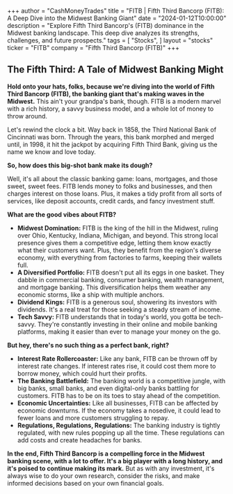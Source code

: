 +++
author = "CashMoneyTrades"
title = "FITB |  Fifth Third Bancorp (FITB): A Deep Dive into the Midwest Banking Giant"
date = "2024-01-12T10:00:00"
description = "Explore Fifth Third Bancorp's (FITB) dominance in the Midwest banking landscape. This deep dive analyzes its strengths, challenges, and future prospects."
tags = [
"Stocks",
]
layout = "stocks"
ticker = "FITB"
company = "Fifth Third Bancorp (FITB)"
+++
        


##  The Fifth Third: A Tale of Midwest Banking Might

**Hold onto your hats, folks, because we're diving into the world of Fifth Third Bancorp (FITB), the banking giant that's making waves in the Midwest.**  This ain't your grandpa's bank, though.  FITB is a modern marvel with a rich history, a savvy business model, and a whole lot of money to throw around.

Let's rewind the clock a bit. Way back in 1858, the Third National Bank of Cincinnati was born. Through the years, this bank morphed and merged until, in 1998, it hit the jackpot by acquiring Fifth Third Bank,  giving us the name we know and love today.  

 **So, how does this big-shot bank make its dough?**

Well, it's all about the classic banking game: loans, mortgages, and those sweet, sweet fees.  FITB lends money to folks and businesses, and then charges interest on those loans.  Plus, it makes a tidy profit from all sorts of services, like deposit accounts, credit cards, and fancy investment stuff. 

 **What are the good vibes about FITB?**

* **Midwest Domination:**  FITB is the king of the hill in the Midwest, ruling over Ohio, Kentucky, Indiana, Michigan, and beyond.  This strong local presence gives them a competitive edge, letting them know exactly what their customers want.  Plus, they benefit from the region's diverse economy, with everything from factories to farms, keeping their wallets full.
* **A Diversified Portfolio:**  FITB doesn't put all its eggs in one basket.  They dabble in commercial banking, consumer banking, wealth management, and mortgage banking.  This diversification helps them weather any economic storms, like a ship with multiple anchors.
* **Dividend Kings:** FITB is a generous soul, showering its investors with dividends.  It's a real treat for those seeking a steady stream of income.
* **Tech Savvy:**  FITB understands that in today's world, you gotta be tech-savvy. They're constantly investing in their online and mobile banking platforms, making it easier than ever to manage your money on the go.

**But hey, there's no such thing as a perfect bank, right?**

* **Interest Rate Rollercoaster:**  Like any bank, FITB can be thrown off by interest rate changes.  If interest rates rise, it could cost them more to borrow money, which could hurt their profits. 
* **The Banking Battlefield:** The banking world is a competitive jungle, with big banks, small banks, and even digital-only banks battling for customers. FITB has to be on its toes to stay ahead of the competition.
* **Economic Uncertainties:**  Like all businesses, FITB can be affected by economic downturns.  If the economy takes a nosedive, it could lead to fewer loans and more customers struggling to repay.
* **Regulations, Regulations, Regulations:** The banking industry is tightly regulated, with new rules popping up all the time. These regulations can add costs and create headaches for banks.

**In the end, Fifth Third Bancorp is a compelling force in the Midwest banking scene, with a lot to offer.  It's a big player with a long history, and it's poised to continue making its mark.**  But as with any investment, it's always wise to do your own research, consider the risks, and make informed decisions based on your own financial goals. 

        